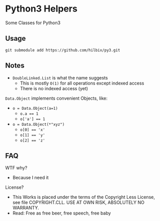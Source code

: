 # Python3 Helpers

Some Classes for Python3


## Usage

	git submodule add https://github.com/hilbix/py3.git


## Notes

- `DoubleLinked.List` is what the name suggests
  - This is mostly `O(1)` for all operations except indexed access
  - There is no indexed access (yet)

`Data.Object` implements convenient Objects, like:

- `o = Data.Object(a=1)`
  - `o.a == 1`
  - `o['a'] == 1`
- `o = Data.Object(*"xyz")`
  - `o[0] == 'x'`
  - `o[1] == 'y'`
  - `o[2] == 'z'`


## FAQ

WTF why?

- Because I need it

License?

- This Works is placed under the terms of the Copyright Less License,  
  see file COPYRIGHT.CLL.  USE AT OWN RISK, ABSOLUTELY NO WARRANTY.
- Read: Free as free beer, free speech, free baby

